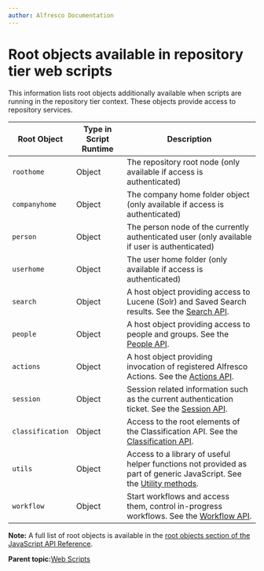 ```yaml
---
author: Alfresco Documentation
---
```


# Root objects available in repository tier web scripts

This information lists root objects additionally available when scripts are running in the repository tier context. These objects provide access to repository services.

|Root Object|Type in Script Runtime|Description|
|-----------|----------------------|-----------|
|`roothome`|Object|The repository root node \(only available if access is authenticated\)|
|`companyhome`|Object|The company home folder object \(only available if access is authenticated\)|
|`person`|Object|The person node of the currently authenticated user \(only available if user is authenticated\)|
|`userhome`|Object|The user home folder \(only available if access is authenticated\)|
|`search`|Object|A host object providing access to Lucene \(Solr\) and Saved Search results. See the [Search API](API-JS-Search.md).|
|`people`|Object|A host object providing access to people and groups. See the [People API](API-JS-People.md).|
|`actions`|Object|A host object providing invocation of registered Alfresco Actions. See the [Actions API](API-JS-Actions.md).|
|`session`|Object|Session related information such as the current authentication ticket. See the [Session API](API-JS-Session.md).|
|`classification`|Object|Access to the root elements of the Classification API. See the [Classification API](API-JS-Classification.md).|
|`utils`|Object|Access to a library of useful helper functions not provided as part of generic JavaScript. See the [Utility methods](API-JS-Utility.md).|
|`workflow`|Object|Start workflows and access them, control in-progress workflows. See the [Workflow API](API-JS-WorkflowService.md).|

**Note:** A full list of root objects is available in the [root objects section of the JavaScript API Reference](API-JS-rootscoped.md).

**Parent topic:**[Web Scripts](../concepts/ws-reference.md)

